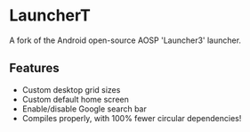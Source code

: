# LauncherT
A fork of the Android open-source AOSP 'Launcher3' launcher.

## Features
- Custom desktop grid sizes
- Custom default home screen
- Enable/disable Google search bar
- Compiles properly, with 100% fewer circular dependencies!

